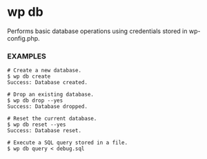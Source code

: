 # wp db

Performs basic database operations using credentials stored in wp-config.php.

### EXAMPLES

    # Create a new database.
    $ wp db create
    Success: Database created.

    # Drop an existing database.
    $ wp db drop --yes
    Success: Database dropped.

    # Reset the current database.
    $ wp db reset --yes
    Success: Database reset.

    # Execute a SQL query stored in a file.
    $ wp db query < debug.sql



